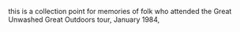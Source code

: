 this is a collection point  for memories of folk who attended the Great Unwashed Great Outdoors tour, January 1984,
